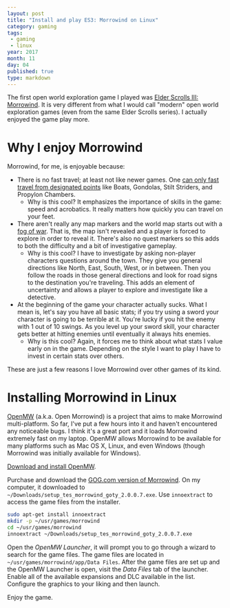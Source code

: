 ```yaml
---
layout: post
title: "Install and play ES3: Morrowind on Linux"
category: gaming
tags:
 - gaming
 - linux
year: 2017
month: 11
day: 04
published: true
type: markdown
---
```


The first open world exploration game I played was [Elder Scrolls III:
Morrowind][es-mw].  It is very different from what I would call "modern" open
world exploration games (even from the same Elder Scrolls series).  I actually
enjoyed the game play more.

# Why I enjoy Morrowind

Morrowind, for me, is enjoyable because:

- There is no fast travel; at least not like newer games.  One [can only fast
  travel from designated points][mw-ft] like Boats, Gondolas, Stilt Striders,
  and Propylon Chambers.
  - Why is this cool?  It emphasizes the importance of skills in the game: speed
    and acrobatics.  It really matters how quickly you can travel on your feet.
- There aren't really any map markers and the world map starts out with a [fog
  of war][mw-fog].  That is, the map isn't revealed and a player is forced to
  explore in order to reveal it.  There's also no quest markers so this adds to
  both the difficulty and a bit of investigative gameplay.
  - Why is this cool?  I have to investigate by asking non-player characters
    questions around the town.  They give you general directions like North,
    East, South, West, or in between.  Then you follow the roads in those
    general directions and look for road signs to the destination you're
    traveling.  This adds an element of uncertainty and allows a player to
    explore and investigate like a detective.
- At the beginning of the game your character actually sucks.  What I mean is,
  let's say you have all basic stats; if you try using a sword your character is
  going to be terrible at it.  You're lucky if you hit the enemy with 1 out of
  10 swings.  As you level up your sword skill, your character gets better at
  hitting enemies until eventually it always hits enemies.
  - Why is this cool?  Again, it forces me to think about what stats I value
    early on in the game.  Depending on the style I want to play I have to
    invest in certain stats over others.

These are just a few reasons I love Morrowind over other games of its kind.

# Installing Morrowind in Linux

[OpenMW][omw] (a.k.a. Open Morrowind) is a project that aims to make Morrowind
multi-platform.  So far, I've put a few hours into it and haven't encountered
any noticeable bugs.  I think it's a great port and it loads Morrowind extremely
fast on my laptop.  OpenMW allows Morrowind to be available for many platforms
such as Mac OS X, Linux, and even Windows (though Morrowind was initially
available for Windows).

[Download and install OpenMW][omw-dl].

Purchase and download the [GOG.com version of Morrowind][gog].  On my computer,
it downloaded to `~/Downloads/setup_tes_morrowind_goty_2.0.0.7.exe`.  Use
`innoextract` to access the game files from the installer.

```bash
sudo apt-get install innoextract
mkdir -p ~/usr/games/morrowind
cd ~/usr/games/morrowind
innoextract ~/Downloads/setup_tes_morrowind_goty_2.0.0.7.exe
```

Open the _OpenMW Launcher_, it will prompt you to go through a wizard to search
for the game files.  The game files are located in
`~/usr/games/morrowind/app/Data Files`.  After the game files are set up and the
OpenMW Launcher is open, visit the _Data Files_ tab of the launcher.  Enable all
of the available expansions and DLC available in the list.  Configure the
graphics to your liking and then launch.

Enjoy the game.

[es-mw]: https://en.wikipedia.org/wiki/The_Elder_Scrolls_III:_Morrowind
[gog]: https://www.gog.com/game/the_elder_scrolls_iii_morrowind_goty_edition
[mw-fog]: https://en.wikipedia.org/wiki/Fog_of_war#In_video_games
[mw-ft]: https://www.gamefaqs.com/xbox/480241-the-elder-scrolls-iii-morrowind/answers/231311-fast-travelling
[omw-dl]: https://openmw.org/downloads/
[omw]: https://openmw.org/
